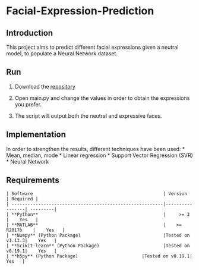 # Facial-Expression-Prediction

## Introduction
This project aims to predict different facial expressions given a neutral model, to populate a Neural Network dataset.

## Run
1. Download the [repository](https://github.com/fralomba/Facial-Expression-Prediction.git)

2. Open main.py and change the values in order to obtain the expressions you prefer.

3. The script will output both the neutral and expressive faces.

## Implementation
In order to strengthen the results, different techniques have been used:
	* Mean, median, mode
	* Linear regression
	* Support Vector Regression (SVR)
	* Neural Network

## Requirements
	| Software                                                 | Version         | Required |
	| ---------------------------------------------------------|-----------------| ---------|
	| **Python**                                               |     >= 3        |    Yes   |
	| **MATLAB**                                               |    >= R2017b    |    Yes   |
	| **Numpy** (Python Package)                               |Tested on v1.13.3|    Yes   |
	| **Scikit-learn** (Python Package)                        |Tested on v0.19.1|    Yes   |
	| **h5py** (Python Package)                        |Tested on v0.19.1|    Yes   |
